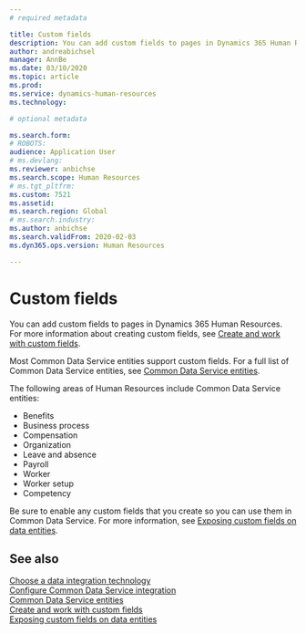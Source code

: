 ```yaml
---
# required metadata

title: Custom fields
description: You can add custom fields to pages in Dynamics 365 Human Resources. 
author: andreabichsel
manager: AnnBe
ms.date: 03/10/2020
ms.topic: article
ms.prod: 
ms.service: dynamics-human-resources
ms.technology: 

# optional metadata

ms.search.form: 
# ROBOTS: 
audience: Application User
# ms.devlang: 
ms.reviewer: anbichse
ms.search.scope: Human Resources
# ms.tgt_pltfrm: 
ms.custom: 7521
ms.assetid: 
ms.search.region: Global
# ms.search.industry: 
ms.author: anbichse
ms.search.validFrom: 2020-02-03
ms.dyn365.ops.version: Human Resources

---
```


# Custom fields

You can add custom fields to pages in Dynamics 365 Human Resources. For more information about creating custom fields, see [Create and work with custom fields](https://docs.microsoft.com/dynamics365/unified-operations/fin-and-ops/get-started/user-defined-fields).

Most Common Data Service entities support custom fields. For a full list of Common Data Service entities, see [Common Data Service entities](https://docs.microsoft.com/dynamics365/human-resources/hr-developer-entities). 

The following areas of Human Resources include Common Data Service entities:

- Benefits
- Business process
- Compensation
- Organization
- Leave and absence
- Payroll
- Worker
- Worker setup
- Competency 

Be sure to enable any custom fields that you create so you can use them in Common Data Service. For more information, see [Exposing custom fields on data entities](https://docs.microsoft.com/dynamics365/unified-operations/fin-and-ops/get-started/user-defined-fields#exposing-custom-fields-on-data-entities).

## See also

[Choose a data integration technology](hr-admin-integration-choose-technology.md)</br>
[Configure Common Data Service integration](hr-admin-integration-common-data-service.md)</br>
[Common Data Service entities](https://docs.microsoft.com/dynamics365/human-resources/hr-developer-entities)</br>
[Create and work with custom fields](https://docs.microsoft.com/dynamics365/unified-operations/fin-and-ops/get-started/user-defined-fields)</br>
[Exposing custom fields on data entities](https://docs.microsoft.com/dynamics365/unified-operations/fin-and-ops/get-started/user-defined-fields#exposing-custom-fields-on-data-entities)

